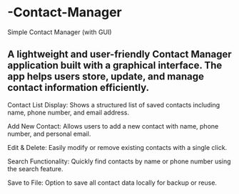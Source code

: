 # -Contact-Manager
Simple Contact Manager (with GUI)
## A lightweight and user-friendly Contact Manager application built with a graphical interface. The app helps users store, update, and manage contact information efficiently.

Contact List Display: Shows a structured list of saved contacts including name, phone number, and email address.

Add New Contact: Allows users to add a new contact with name, phone number, and personal email.

Edit & Delete: Easily modify or remove existing contacts with a single click.

Search Functionality: Quickly find contacts by name or phone number using the search feature.

Save to File: Option to save all contact data locally for backup or reuse.
